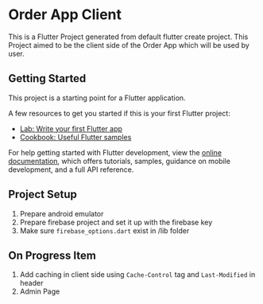 # Order App Client

This is a Flutter Project generated from default flutter create project. 
This Project aimed to be the client side of the Order App which will be used by user. 

## Getting Started

This project is a starting point for a Flutter application.

A few resources to get you started if this is your first Flutter project:

- [Lab: Write your first Flutter app](https://docs.flutter.dev/get-started/codelab)
- [Cookbook: Useful Flutter samples](https://docs.flutter.dev/cookbook)

For help getting started with Flutter development, view the
[online documentation](https://docs.flutter.dev/), which offers tutorials,
samples, guidance on mobile development, and a full API reference.

## Project Setup 

1. Prepare android emulator
2. Prepare firebase project and set it up with the firebase key
3. Make sure `firebase_options.dart` exist in /lib folder

## On Progress Item

1. Add caching in client side using `Cache-Control` tag and `Last-Modified` in header
2. Admin Page 
